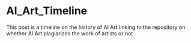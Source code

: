 # AI_Art_Timeline
This post is a timeline on the history of AI Art linking to the repository on whether AI Art plagiarizes the work of artists or not
